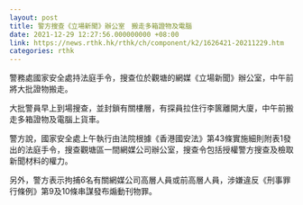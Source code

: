 ```yaml
---
layout: post
title: 警方搜查《立場新聞》辦公室　搬走多箱證物及電腦
date: 2021-12-29 12:27:56.000000000 +08:00
link: https://news.rthk.hk/rthk/ch/component/k2/1626421-20211229.htm
categories: rthk
---
```


警務處國家安全處持法庭手令，搜查位於觀塘的網媒《立場新聞》辦公室，中午前將大批證物搬走。

大批警員早上到場搜查，並封鎖有關樓層，有探員拉住行李篋離開大廈，中午前搬走多箱證物及電腦上貨車。

警方說，國家安全處上午執行由法院根據《香港國安法》第43條實施細則附表1發出的法庭手令，搜查觀塘區一間網媒公司辦公室，搜查令包括授權警方搜查及檢取新聞材料的權力。

另外，警方表示拘捕6名有關網媒公司高層人員或前高層人員，涉嫌違反《刑事罪行條例》第9及10條串謀發布煽動刊物罪。
